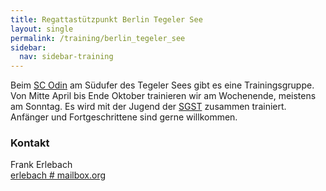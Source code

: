 ```yaml
---
title: Regattastützpunkt Berlin Tegeler See
layout: single
permalink: /training/berlin_tegeler_see
sidebar:
  nav: sidebar-training
---
```

Beim [SC Odin](https://SCOdin.de) am Südufer des Tegeler Sees gibt es eine Trainingsgruppe. 
Von Mitte April bis Ende Oktober trainieren wir am Wochenende, meistens am Sonntag.
Es wird mit der Jugend der [SGST](https://sgs-t.de) zusammen trainiert. Anfänger und Fortgeschrittene sind gerne willkommen.

### Kontakt
Frank Erlebach  
<i class="fas fa-fw fa-envelope-square" aria-hidden="true"></i><a href="javascript:location.href='mailto:' + ['erlebach','mailbox.org'].join('@')" aria-label="email">erlebach # mailbox.org</a>   
